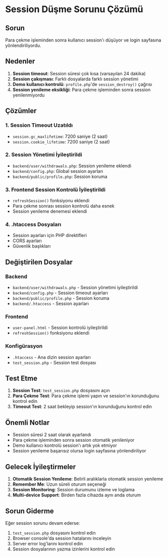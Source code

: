 # Session Düşme Sorunu Çözümü

## Sorun
Para çekme işleminden sonra kullanıcı session'ı düşüyor ve login sayfasına yönlendiriliyordu.

## Nedenler
1. **Session timeout**: Session süresi çok kısa (varsayılan 24 dakika)
2. **Session çakışması**: Farklı dosyalarda farklı session yönetimi
3. **Demo kullanıcı kontrolü**: `profile.php`'de `session_destroy()` çağrısı
4. **Session yenileme eksikliği**: Para çekme işleminden sonra session yenilenmiyordu

## Çözümler

### 1. Session Timeout Uzatıldı
- `session.gc_maxlifetime`: 7200 saniye (2 saat)
- `session.cookie_lifetime`: 7200 saniye (2 saat)

### 2. Session Yönetimi İyileştirildi
- `backend/user/withdrawals.php`: Session yenileme eklendi
- `backend/config.php`: Global session ayarları
- `backend/public/profile.php`: Session koruma

### 3. Frontend Session Kontrolü İyileştirildi
- `refreshSession()` fonksiyonu eklendi
- Para çekme sonrası session kontrolü daha esnek
- Session yenileme denemesi eklendi

### 4. .htaccess Dosyaları
- Session ayarları için PHP direktifleri
- CORS ayarları
- Güvenlik başlıkları

## Değiştirilen Dosyalar

### Backend
- `backend/user/withdrawals.php` - Session yönetimi iyileştirildi
- `backend/config.php` - Session timeout ayarları
- `backend/public/profile.php` - Session koruma
- `backend/.htaccess` - Session ayarları

### Frontend
- `user-panel.html` - Session kontrolü iyileştirildi
- `refreshSession()` fonksiyonu eklendi

### Konfigürasyon
- `.htaccess` - Ana dizin session ayarları
- `test_session.php` - Session test dosyası

## Test Etme

1. **Session Test**: `test_session.php` dosyasını açın
2. **Para Çekme Test**: Para çekme işlemi yapın ve session'ın korunduğunu kontrol edin
3. **Timeout Test**: 2 saat bekleyip session'ın korunduğunu kontrol edin

## Önemli Notlar

- Session süresi 2 saat olarak ayarlandı
- Para çekme işleminden sonra session otomatik yenileniyor
- Demo kullanıcı kontrolü session'ı artık yok etmiyor
- Session yenileme başarısız olursa login sayfasına yönlendiriliyor

## Gelecek İyileştirmeler

1. **Otomatik Session Yenileme**: Belirli aralıklarla otomatik session yenileme
2. **Remember Me**: Uzun süreli oturum seçeneği
3. **Session Monitoring**: Session durumunu izleme ve loglama
4. **Multi-device Support**: Birden fazla cihazda aynı anda oturum

## Sorun Giderme

Eğer session sorunu devam ederse:

1. `test_session.php` dosyasını kontrol edin
2. Browser console'da session hatalarını inceleyin
3. Server error log'larını kontrol edin
4. Session dosyalarının yazma izinlerini kontrol edin
